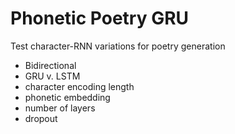 # Phonetic Poetry GRU

Test character-RNN variations for poetry generation
- Bidirectional
- GRU v. LSTM
- character encoding length
- phonetic embedding
- number of layers
- dropout
